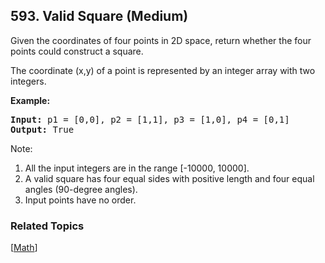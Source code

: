 <!--|This file generated by command(leetcode description); DO NOT EDIT.    |-->
<!--+----------------------------------------------------------------------+-->
<!--|@author    Openset <openset.wang@gmail.com>                           |-->
<!--|@link      https://github.com/openset                                 |-->
<!--|@home      https://github.com/openset/leetcode                        |-->
<!--+----------------------------------------------------------------------+-->

## 593. Valid Square (Medium)

<p>Given the coordinates of four points in 2D space, return whether the four points could construct a square.</p>

<p>The coordinate (x,y) of a point is represented by an integer array with two integers.</p>

<p><b>Example:</b><br />
<pre>
<b>Input:</b> p1 = [0,0], p2 = [1,1], p3 = [1,0], p4 = [0,1]
<b>Output:</b> True
</pre>
</p>

<p> Note: 
<ol>
<li>All the input integers are in the range [-10000, 10000].</li>
<li>A valid square has four equal sides with positive length and four equal angles (90-degree angles).</li>
<li>Input points have no order.</li>
</ol>
</p>

### Related Topics
  [[Math](https://github.com/openset/leetcode/tree/master/tag/math/README.md)]
